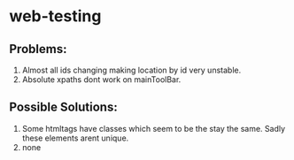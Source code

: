 # web-testing

## Problems:

<ol>
<li>Almost all ids changing making location by id very unstable.</li>
<li>Absolute xpaths dont work on mainToolBar.</li>
</ol>

## Possible Solutions:

<ol>
<li>Some htmltags have classes which seem to be the stay the same. Sadly these elements arent unique.</li>
<li> none </li>
</ol>